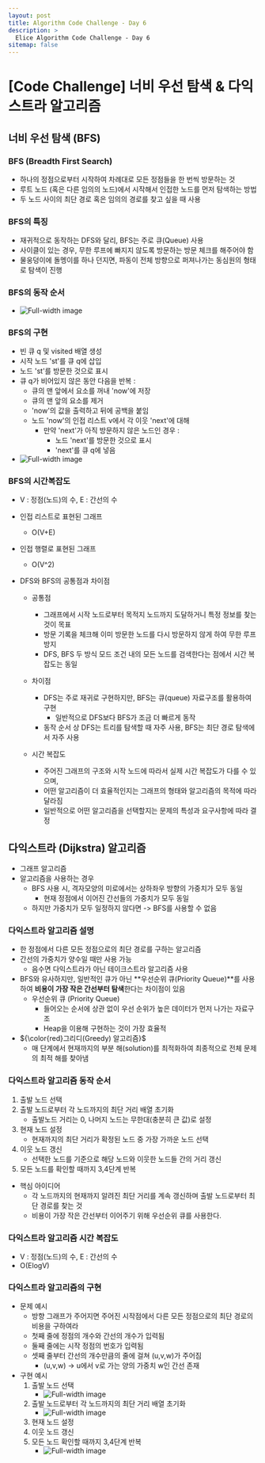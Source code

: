 ```yaml
---
layout: post
title: Algorithm Code Challenge - Day 6
description: >
  Elice Algorithm Code Challenge - Day 6
sitemap: false
---
```


# [Code Challenge] 너비 우선 탐색 & 다익스트라 알고리즘

## 너비 우선 탐색 (BFS)

### BFS (Breadth First Search)
- 하나의 정점으로부터 시작하여 차례대로 모든 정점들을 한 번씩 방문하는 것
- 루트 노드 (혹은 다른 임의의 노드)에서 시작해서 인접한 노드를 먼저 탐색하는 방법
- 두 노드 사이의 최단 경로 혹은 임의의 경로를 찾고 싶을 때 사용

### BFS의 특징
- 재귀적으로 동작하는 DFS와 달리, BFS는 주로 큐(Queue) 사용
- 사이클이 있는 경우, 무한 루프에 빠지지 않도록 방문하는 방문 체크를 해주어야 함
- 물웅덩이에 돌멩이를 하나 던지면, 파동이 전체 방향으로 퍼져나가는 동심원의 형태로 탐색이 진행

### BFS의 동작 순서
- ![Full-width image](/algorithm/image/day6_image.png)

### BFS의 구현
- 빈 큐 q 및 visited 배열 생성
- 시작 노드 'st'를 큐 q에 삽입
- 노드 'st'를 방문한 것으로 표시
- 큐 q가 비어있지 않은 동안 다음을 반복 :
    - 큐의 맨 앞에서 요소를 꺼내 'now'에 저장
    - 큐의 맨 앞의 요소를 제거
    - 'now'의 값을 출력하고 뒤에 공백을 붙임
    - 노드 'now'의 인접 리스트 v에서 각 이웃 'next'에 대해
        - 만약 'next'가 아직 방문하지 않은 노드인 경우 :
            - 노드 'next'를 방문한 것으로 표시
            - 'next'를 큐 q에 넣음
- ![Full-width image](/algorithm/image/day6_image-1.png)

### BFS의 시간복잡도
- V : 정점(노드)의 수, E : 간선의 수
- 인접 리스트로 표현된 그래프
    - O(V+E)
- 인접 행렬로 표현된 그래프
    - O(V^2)

- DFS와 BFS의 공통점과 차이점
    - 공통점
        - 그래프에서 시작 노드로부터 목적지 노드까지 도달하거니 특정 정보를 찾는 것이 목표
        - 방문 기록을 체크해 이미 방문한 노드를 다시 방문하지 않게 하여 무한 루프 방지
        - DFS, BFS 두 방식 모드 조건 내의 모든 노드를 검색한다는 점에서 시간 복잡도는 동일

    - 차이점
        - DFS는 주로 재귀로 구현하지만, BFS는 큐(queue) 자료구조를 활용하여 구현
            - 일반적으로 DFS보다 BFS가 조금 더 빠르게 동작
        - 동작 순서 상 DFS는 트리를 탐색할 때 자주 사용, BFS는 최단 경로 탐색에서 자주 사용

    - 시간 복잡도
        - 주어진 그래프의 구조와 시작 노드에 따라서 실제 시간 복잡도가 다를 수 있으며, 
        - 어떤 알고리즘이 더 효율적인지는 그래프의 형태와 알고리즘의 목적에 따라 달라짐
        - 일반적으로 어떤 알고리즘을 선택할지는 문제의 특성과 요구사항에 따라 결정


## 다익스트라 (Dijkstra) 알고리즘
- 그래프 알고리즘
- 알고리즘을 사용하는 경우
    - BFS 사용 시, 격자모양의 미로에서는 상하좌우 방향의 가중치가 모두 동일
        - 현재 정점에서 이어진 간선들의 가중치가 모두 동일
    - 하지만 가중치가 모두 일정하지 않다면 -> BFS를 사용할 수 없음

### 다익스트라 알고리즘 설명
- 한 정점에서 다른 모든 정점으로의 최단 경로를 구하는 알고리즘
- 간선의 가중치가 양수일 때만 사용 가능
    - 음수면 다익스트라가 아닌 테이크스트라 알고리즘 사용
- BFS와 유사하지만, 일반적인 큐가 아닌 **우선순위 큐(Priority Queue)**를 사용하여 **비용이 가장 작은 간선부터 탐색**한다는 차이점이 있음
    - 우선순위 큐 (Priority Queue)
        - 들어오는 순서에 상관 없이 우선 순위가 높은 데이터가 먼저 나가는 자료구조
        - Heap을 이용해 구현하는 것이 가장 효율적
- ${\color{red}그리디(Greedy) 알고리즘}$
    - 매 단계에서 현재까지의 부분 해(solution)를 최적화하여 최종적으로 전체 문제의 최적 해를 찾아냄


### 다익스트라 알고리즘 동작 순서
1. 출발 노드 선택
2. 출발 노드로부터 각 노드까지의 최단 거리 배열 초기화
    - 출발노드 거리는 0, 나머지 노드는 무한대(충분히 큰 값)로 설정
3. 현재 노드 설정
    - 현재까지의 최단 거리가 확정된 노드 중 가장 가까운 노드 선택
4. 이웃 노드 갱신
    - 선택한 노드를 기준으로 해당 노드와 이웃한 노드들 간의 거리 갱신
5. 모든 노드를 확인할 때까지 3,4단계 반복

- 핵심 아이디어
    - 각 노드까지의 현재까지 알려진 최단 거리를 계속 갱신하며 출발 노드로부터 최단 경로를 찾는 것
    - 비용이 가장 작은 간선부터 이어주기 위해 우선순위 큐를 사용한다.

### 다익스트라 알고리즘 시간 복잡도
- V : 정점(노드)의 수, E : 간선의 수
- O(ElogV)

### 다익스트라 알고리즘의 구현
- 문제 예시
    - 방향 그래프가 주어지면 주어진 시작점에서 다른 모든 정점으로의 최단 경로의 비용을 구하여라
    - 첫째 줄에 정점의 개수와 간선의 개수가 입력됨
    - 둘째 줄에는 시작 정점의 번호가 입력됨
    - 셋째 줄부터 간선의 개수만큼의 줄에 걸쳐 (u,v,w)가 주어짐
        - (u,v,w) -> u에서 v로 가는 양의 가중치 w인 간선 존재
- 구현 예시
    1. 출발 노드 선택
        - ![Full-width image](/algorithm/image/day6_image-dijkstra-1.png)
    2. 출발 노드로부터 각 노드까지의 최단 거리 배열 초기화
        - ![Full-width image](/algorithm/image/day6_image-dijkstra-2.png)
    3. 현재 노드 설정
    4. 이웃 노드 갱신
    5. 모든 노드 확인할 때까지 3,4단계 반복
        - ![Full-width image](/algorithm/image/day6_image-dijkstra-3.png)